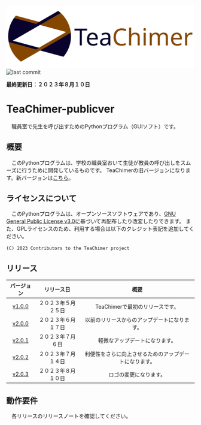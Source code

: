 ![logo](./logo/logo-2.png)
![last commit](https://img.shields.io/github/last-commit/cyber-yuito723/TeaChimer-publicver?style=flat-square)

**最終更新日：２０２３年８月１０日**
# TeaChimer-publicver
　職員室で先生を呼び出すためのPythonプログラム（GUIソフト）です。


## 概要
　このPythonプログラムは、学校の職員室おいて生徒が教員の呼び出しをスムーズに行うために開発しているものです。
 TeaChimerの旧バージョンになります。新バージョンは[こちら](https://github.com/cyber-yuito723/TeaChimer)。


## ライセンスについて
　このPythonプログラムは、オープンソースソフトウェアであり、[GNU General Public License v3.0](https://github.com/cyber-yuito723/TeaChimer-publicver/blob/main/LICENSE)に基づいて再配布したり改変したりできます。
また、GPLライセンスのため、利用する場合は以下のクレジット表記を追加してください。
```
(C) 2023 Contributors to the TeaChimer project
```


## リリース
|バージョン|リリース日|概要|
|:---:|:---:|:---:|
|[v1.0.0](https://github.com/cyber-yuito723/TeaChimer-publicver/releases/tag/v1.0.0)|２０２３年５月２５日|TeaChimerで最初のリリースです。|
|[v2.0.0](https://github.com/cyber-yuito723/TeaChimer-publicver/releases/tag/v2.0.0)|２０２３年６月１７日|以前のリリースからのアップデートになります。|
|[v2.0.1](https://github.com/cyber-yuito723/TeaChimer-publicver/releases/tag/v2.0.1)|２０２３年７月６日|軽微なアップデートになります。|
|[v2.0.2](https://github.com/cyber-yuito723/TeaChimer-publicver/releases/tag/v2.0.2)|２０２３年７月１４日|利便性をさらに向上させるためのアップデートになります。|
|[v2.0.3](https://github.com/cyber-yuito723/TeaChimer-publicver/releases/tag/v2.0.3)|２０２３年８月１０日|ロゴの変更になります。|


## 動作要件
　各リリースのリリースノートを確認してください。

